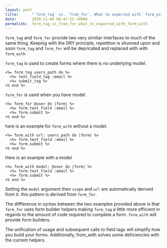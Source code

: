 ```yaml
---
layout: post
title:      "`form_tag` vs. `from_for`, What to expected with `form_with` "
date:       2020-11-04 09:47:52 +0000
permalink:  form_tag_vs_from_for_what_to_expected_with_form_with
---
```




`form_tag` and `form_for` provide two very similiar interfaces to much of the same thing. Keeping with the DRY principle,  repetition is shunned upon and soon `form_tag` and `form_for` will be depricated and replaced with with `form_with`. 


`form_tag` is used to create forms where there is no underlying model. 


```
<%= form_tag users_path do %>
  <%= text_field_tag :email %>
  <%= submit_tag %>
<% end %>
```

`form_for` is used when you have model. 

```
<%= form_for @user do |form| %>
  <%= form.text_field :email %>
  <%= form.submit %>
<% end %>
```


here is an example for `form_with` without a model. 

```
<%= form_with url: users_path do |form| %>
  <%= form.text_field :email %>
  <%= form.submit %>
<% end %>
```

Here is an example with a model

```
<%= form_with model: @user do |form| %>
  <%= form.text_field :email %>
  <%= form.submit %>
<% end %>
```

Setting the `model` argument then `scope` and `url` are automatically derived from it. this pattern is derived from  `form_for`.


The diffference in syntax between the two examples provided above is that `form_for` uses form builder helpers making `form_tag` a little more efficient in regards to the amount of code required to complete a form. `form_with` will provide form builders. 



The unification of usage and subsequent calls to field tags will simplify how you build your forms. Additionally, from_with solves some deficiencies with the current helpers.





